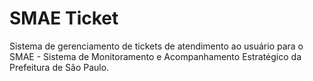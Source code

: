 # SMAE Ticket
Sistema de gerenciamento de tickets de atendimento ao usuário para o SMAE - Sistema de Monitoramento e Acompanhamento Estratégico da Prefeitura de São Paulo.
